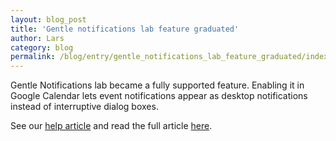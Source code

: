 ```yaml
---
layout: blog_post
title: 'Gentle notifications lab feature graduated'
author: Lars
category: blog
permalink: /blog/entry/gentle_notifications_lab_feature_graduated/index.html
---
```


Gentle Notifications lab became a fully supported feature. Enabling it in Google Calendar lets event notifications appear as desktop notifications instead of interruptive dialog boxes.

See our [help article](/help/calendar_event_notification.html) and read the full article [here](http://googleappsupdates.blogspot.com/2016/05/stay-focused-with-google-calendar-event.html).
